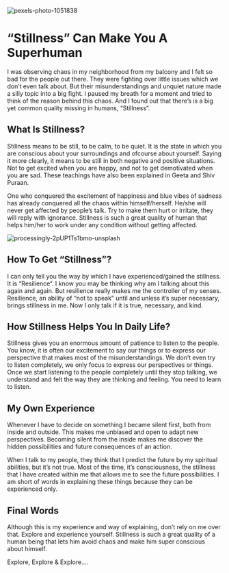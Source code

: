 ![pexels-photo-1051838](https://user-images.githubusercontent.com/51175582/144762812-522b8155-8e87-4610-8aef-587e87e6ba4e.jpeg)

# “Stillness” Can Make You A Superhuman

I was observing chaos in my neighborhood from my balcony and I felt so bad for the people out there. They were fighting over little issues which we don’t even talk about. But their misunderstandings and unquiet nature made a silly topic into a big fight. I paused my breath for a moment and tried to think of the reason behind this chaos. And I found out that there’s is a big yet common quality missing in humans, “Stillness“.

## What Is Stillness?
Stillness means to be still, to be calm, to be quiet. It is the state in which you are conscious about your surroundings and ofcourse about yourself. Saying it more clearly, it means to be still in both negative and positive situations. Not to get excited when you are happy, and not to get demotivated when you are sad. These teachings have also been explained in Geeta and Shiv Puraan.

One who conquered the excitement of happiness and blue vibes of sadness has already conquered all the chaos within himself/herself. He/she will never get affected by people’s talk. Try to make them hurt or irritate, they will reply with ignorance. Stillness is such a great quality of human that helps him/her to work under any condition without getting affected.

![processingly-2pUP1Ts1bmo-unsplash](https://user-images.githubusercontent.com/51175582/144792636-f04afddd-19e0-40f9-a7c9-b2c967ac17b5.jpg)


## How To Get “Stillness”?
I can only tell you the way by which I have experienced/gained the stillness. It is “Resilience“. I know you may be thinking why am I talking about this again and again. But resilience really makes me the controller of my senses. Resilience, an ability of “not to speak” until and unless it’s super necessary, brings stillness in me. Now I only talk if it is true, necessary, and kind.

## How Stillness Helps You In Daily Life?
Stillness gives you an enormous amount of patience to listen to the people. You know, it is often our excitement to say our things or to express our perspective that makes most of the misunderstandings. We don’t even try to listen completely, we only focus to express our perspectives or things. Once we start listening to the people completely until they stop talking, we understand and felt the way they are thinking and feeling. You need to learn to listen.

## My Own Experience
Whenever I have to decide on something I became silent first, both from inside and outside. This makes me unbiased and open to adapt new perspectives. Becoming silent from the inside makes me discover the hidden possibilities and future consequences of an action.

When I talk to my people, they think that I predict the future by my spiritual abilities, but it’s not true. Most of the time, it’s consciousness, the stillness that I have created within me that allows me to see the future possibilities. I am short of words in explaining these things because they can be experienced only.

## Final Words
Although this is my experience and way of explaining, don’t rely on me over that. Explore and experience yourself. Stillness is such a great quality of a human being that lets him avoid chaos and make him super conscious about himself.

Explore, Explore & Explore….
